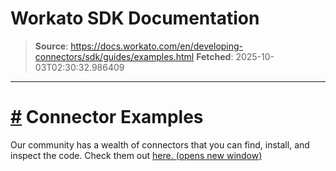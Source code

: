 # Workato SDK Documentation

> **Source**: https://docs.workato.com/en/developing-connectors/sdk/guides/examples.html
> **Fetched**: 2025-10-03T02:30:32.986409

---

# [#](<#connector-examples>) Connector Examples

Our community has a wealth of connectors that you can find, install, and inspect the code. Check them out [here. (opens new window)](<https://app.workato.com/browse/connectors>)
